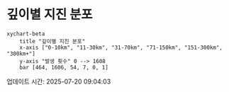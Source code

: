 # 깊이별 지진 분포

```mermaid
xychart-beta
    title "깊이별 지진 분포"
    x-axis ["0-10km", "11-30km", "31-70km", "71-150km", "151-300km", "300km+"]
    y-axis "발생 횟수" 0 --> 1608
    bar [464, 1606, 54, 7, 0, 1]
```

업데이트 시간: 2025-07-20 09:04:03
